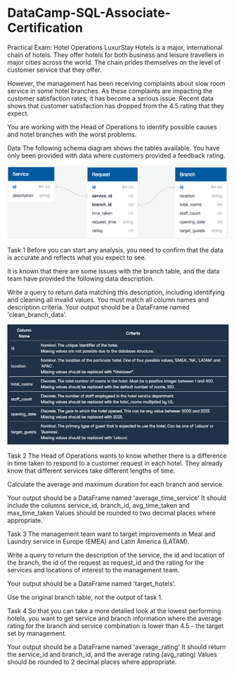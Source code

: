 # DataCamp-SQL-Associate-Certification

Practical Exam: Hotel Operations
LuxurStay Hotels is a major, international chain of hotels. They offer hotels for both business and leisure travellers in major cities across the world. The chain prides themselves on the level of customer service that they offer.

However, the management has been receiving complaints about slow room service in some hotel branches. As these complaints are impacting the customer satisfaction rates, it has become a serious issue. Recent data shows that customer satisfaction has dropped from the 4.5 rating that they expect.

You are working with the Head of Operations to identify possible causes and hotel branches with the worst problems.

Data
The following schema diagram shows the tables available. You have only been provided with data where customers provided a feedback rating.

![alt text](image.png)

Task 1
Before you can start any analysis, you need to confirm that the data is accurate and reflects what you expect to see.

It is known that there are some issues with the branch table, and the data team have provided the following data description.

Write a query to return data matching this description, including identifying and cleaning all invalid values. You must match all column names and description criteria. Your output should be a DataFrame named 'clean_branch_data'.

![alt text](image-1.png)

Task 2
The Head of Operations wants to know whether there is a difference in time taken to respond to a customer request in each hotel. They already know that different services take different lengths of time.

Calculate the average and maximum duration for each branch and service.

Your output should be a DataFrame named 'average_time_service'
It should include the columns service_id, branch_id, avg_time_taken and max_time_taken
Values should be rounded to two decimal places where appropriate.

Task 3
The management team want to target improvements in Meal and Laundry service in Europe (EMEA) and Latin America (LATAM).

Write a query to return the description of the service, the id and location of the branch, the id of the request as request_id and the rating for the services and locations of interest to the management team.

Your output should be a DataFrame named 'target_hotels'.

Use the original branch table, not the output of task 1.

Task 4
So that you can take a more detailed look at the lowest performing hotels, you want to get service and branch information where the average rating for the branch and service combination is lower than 4.5 - the target set by management.

Your output should be a DataFrame named 'average_rating'
It should return the service_id and branch_id, and the average rating (avg_rating)
Values should be rounded to 2 decimal places where appropriate.